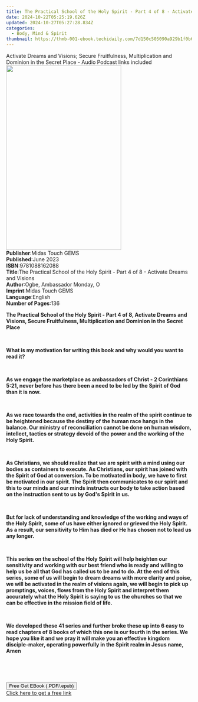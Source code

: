 ```yaml
---
title: The Practical School of the Holy Spirit - Part 4 of 8 - Activate Dreams and Visions | Free Book
date: 2024-10-22T05:25:19.626Z
updated: 2024-10-27T05:27:28.834Z
categories:
  - Body, Mind & Spirit
thumbnail: https://thmb-001-ebook.techidaily.com/7d150c505090a929b1f0b619e71d75efa7bfe9ee60890dc8e371f7d8591f356f.jpg
---
```

<main id="book-container">
  <div class="flex flex-col">
    <div class="book-brief flex-1 py-6 px-4 sm:p-6 md:py-10 md:px-8">
      <!-- brief-->
      <div class="book-brief-main">
        Activate Dreams and Visions; Secure Fruitfulness, Multiplication and
        Dominion in the Secret Place - Audio Podcast links included
      </div>
    </div>
    <div
      class="book-meta-info flex-1 grid gap-4 col-start-1 col-end-3 row-start-1 sm:mb-6 sm:grid-cols-4 lg:gap-6 lg:col-start-2 lg:row-end-6 lg:row-span-6 lg:mb-0"
    >
      <div
        class="book-meta-info-left place-content-center mt-4 p-4 text-sm leading-6 col-start-2 col-span-2 dark:text-slate-400"
      >
        <img
          class="w-full h-500 object-cover rounded-lg sm:h-255 sm:col-span-2 lg:col-span-full"
          src="https://img-001-ebook.techidaily.com/7790bcd4039c000e2385c59ec40219739f003bdd13adec3db7ca872705e1d2d6.jpg"
          alt=""
          width="312"
          height="500"
        />
      </div>
      <div
        class="book-meta-info-right mt-2 col-start-1 row-start-2 col-span-3 self-center"
      >
        <!-- meta data  -->
        <div class="flex flex-col px-4 md:px-8">
          <div class="flex-1">
            <strong>Publisher</strong>:<span class="px-2"
              >Midas Touch GEMS</span
            >
          </div>
          <div class="flex-1">
            <strong>Published</strong>:<span class="px-2">June 2023</span>
          </div>
          <div class="flex-1">
            <strong>ISBN</strong>:<span class="px-2">9781088162088</span>
          </div>
          <div class="flex-1">
            <strong>Title</strong>:<span class="px-2"
              >The Practical School of the Holy Spirit - Part 4 of 8 - Activate
              Dreams and Visions</span
            >
          </div>
          <div class="flex-1">
            <strong>Author</strong>:<span class="px-2"
              >Ogbe, Ambassador Monday, O</span
            >
          </div>
          <div class="flex-1">
            <strong>Imprint</strong>:<span class="px-2">Midas Touch GEMS</span>
          </div>
          <div class="flex-1">
            <strong>Language</strong>:<span class="px-2">English</span>
          </div>
          <div class="flex-1">
            <strong>Number of Pages</strong>:<span class="px-2">136</span>
          </div>
        </div>
      </div>
    </div>
    <div class="book-description flex-1 py-6 px-4 sm:p-6 md:py-10 md:px-8">
      <div class="book-description-main">
        <div accordion-content="" id="description">
          <p>
            <strong
              >The Practical School of the Holy Spirit - Part 4 of 8, Activate
              Dreams and Visions, Secure Fruitfulness, Multiplication and
              Dominion in the Secret Place</strong
            >
          </p>
          <p><strong>&nbsp;</strong></p>
          <strong
            >What is my motivation for writing this book and why would you want
            to read it?</strong
          >
          <p><strong>&nbsp;</strong></p>
          <p>
            <strong
              >As we engage the marketplace as ambassadors of Christ - 2
              Corinthians 5:21, never before has there been a need to be led by
              the Spirit of God than it is now.</strong
            >
          </p>
          <p><strong>&nbsp;</strong></p>
          <p>
            <strong
              >As we race towards the end, activities in the realm of the spirit
              continue to be heightened because the destiny of the human race
              hangs in the balance. Our ministry of reconciliation cannot be
              done on human wisdom, intellect, tactics or strategy devoid of the
              power and the working of the Holy Spirit.</strong
            >
          </p>
          <p><strong>&nbsp;</strong></p>
          <p>
            <strong
              >As Christians, we should realize that we are spirit with a mind
              using our bodies as containers to execute. As Christians, our
              spirit has joined with the Spirit of God at conversion. To be
              motivated in body, we have to first be motivated in our spirit.
              The Spirit then communicates to our spirit and this to our minds
              and our minds instructs our body to take action based on the
              instruction sent to us by God's Spirit in us.</strong
            >
          </p>
          <p><strong>&nbsp;</strong></p>
          <p>
            <strong
              >But for lack of understanding and knowledge of the working and
              ways of the Holy Spirit, some of us have either ignored or grieved
              the Holy Spirit. As a result, our sensitivity to Him has died or
              He has chosen not to lead us any longer.</strong
            >
          </p>
          <p><strong>&nbsp;</strong></p>
          <p>
            <strong
              >This series on the school of the Holy Spirit will help heighten
              our sensitivity and working with our best friend who is ready and
              willing to help us be all that God has called us to be and to do.
              At the end of this series, some of us will begin to dream dreams
              with more clarity and poise, we will be activated in the realm of
              visions again, we will begin to pick up promptings, voices, flows
              from the Holy Spirit and interpret them accurately what the Holy
              Spirit is saying to us the churches so that we can be effective in
              the mission field of life.</strong
            >
          </p>
          <p><strong>&nbsp;</strong></p>
          <p>
            <strong
              >We developed these 41 series and further broke these up into 6
              easy to read chapters of 8 books of which this one is our fourth
              in the series. We hope you like it and we pray it will make you an
              effective kingdom disciple-maker, operating powerfully in the
              Spirit realm in Jesus name, Amen</strong
            >
          </p>
          <p><strong>&nbsp;</strong></p>
          <p><br /></p>
        </div>
        <div class="accordion-fader"></div>
      </div>
    </div>
    <div class="book-excerpts flex-1 py-6 px-4 sm:p-6 md:py-10 md:px-8"></div>
    <div
      class="book-about-author flex-1 py-6 px-4 sm:p-6 md:py-10 md:px-8"
    ></div>
    <div class="book-free-get flex-1 py-6 px-4 sm:p-6 md:py-10 md:px-8">
      <button
        id="btn-free-get"
        class="bg-blue-500 hover:bg-blue-700 text-white font-bold py-2 px-4 rounded"
      >
        Free Get EBook (.PDF/.epub)
      </button>
      <div id="countdown-display" class="px-2 text-lg mt-2"></div>
      <a
        id="free-link"
        class="hidden bg-blue-500 hover:bg-blue-700 text-white font-bold py-2 px-4 rounded"
        href="https://www.ebooks.com/en-us/book/210904121/the-practical-school-of-the-holy-spirit-part-4-of-8-activate-dreams-and-visions/ogbe-ambassador-monday-o/"
        target="_blank"
        >Click here to get a free link</a
      >
    </div>
    <script>
      let countdownTime = 0;
      let countdownInterval = null;
      document
        .getElementById('btn-free-get')
        .addEventListener('click', startCountdown);
      function startCountdown() {
        countdownTime = new Date().getTime() + 60000 * 3;
        countdownInterval = setInterval(updateCountdown, 1000);
        document.getElementById('btn-free-get').disabled = true;
        document
          .getElementById('btn-free-get')
          .classList.add('bg-gray-500', 'cursor-not-allowed');
      }
      function updateCountdown() {
        let currentTime = new Date().getTime();
        let timeLeft = countdownTime - currentTime;
        let secondsLeft = Math.floor(timeLeft / 1000);
        document.getElementById('countdown-display').innerHTML =
          `Remaining time: ${secondsLeft} seconds.`;
        if (secondsLeft <= 0) {
          clearInterval(countdownInterval);
          document.getElementById('btn-free-get').classList.add('hidden');
          document.getElementById('free-link').classList.remove('hidden');
          document.getElementById('countdown-display').innerHTML = '';
        }
      }
    </script>
  </div>
</main>

<ins class="adsbygoogle"
      style="display:block"
      data-ad-client="ca-pub-7571918770474297"
      data-ad-slot="8358498916"
      data-ad-format="auto"
      data-full-width-responsive="true"></ins>
    